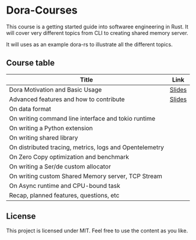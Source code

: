 # Dora-Courses

This course is a getting started guide into softwaree engineering in Rust. It will cover very different topics from CLI to creating shared memory server.

It will uses as an example dora-rs to illustrate all the different topics.

## Course table

| Title                                                   | Link                                         |
| ------------------------------------------------------- | -------------------------------------------- |
| Dora Motivation and Basic Usage                         | [Slides](dora_motivation/presentation.pdf)   |
| Advanced features and how to contribute                 | [Slides](advanced_features/presentation.pdf) |
| On data format                                          |
| On writing command line interface and tokio runtime     |
| On writing a Python extension                           |
| On writing shared library                               |
| On distributed tracing, metrics, logs and Opentelemetry |
| On Zero Copy optimization and benchmark                 |                                              |
| On writing a Ser/de custom allocator                    |
| On writing custom Shared Memory server, TCP Stream      |
| On Async runtime and CPU-bound task                     |
| Recap, planned features, questions, etc                 |

## License

This project is licensed under MIT. Feel free to use the content as you like.
